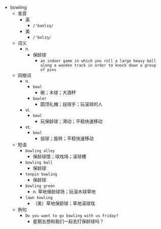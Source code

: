 - bowling
  - 发音
    - 英
      - `/'bəʊlɪŋ/`
    - 美
      - `/'bolɪŋ/`
  - 词义
    - n.
      - 保龄球
        - `an indoor game in which you roll a large heavy ball along a wooden track in order to knock down a group of pins`
  - 同根词
    - n.
      - `bowl`
        - 碗；木球；大酒杯
      - `bowler`
        - 圆顶礼帽；投球手；玩滚球的人
    - vi.
      - `bowl`
        - 玩保龄球；滑动；平稳快速移动
    - vt.
      - `bowl`
        - 投球；旋转；平稳快速移动
  - 短语
    - `bowling alley`
      - 保龄球馆；球戏场；滚球槽 
    - `bowling ball`
      - 保龄球 
    - `tenpin bowling`
      - 保龄球 
    - `bowling green`
      - n. 草地保龄球场；玩滚木球草地 
    - `lawn bowling`
      - （美）草地保龄球；草地滚球戏 
  - 例句
    - `Do you want to go bowling with us Friday?`
      - 星期五想和我们一起去打保龄球吗？

